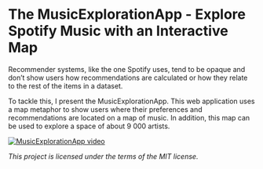 # The MusicExplorationApp - Explore Spotify Music with an Interactive Map
Recommender systems, like the one Spotify uses, tend to be opaque and don’t show users how recommendations are calculated or how they relate to the rest of the items in a dataset.

To tackle this, I present the MusicExplorationApp. This web application uses a map metaphor to show users where their preferences and recommendations are located on a map of music. In addition, this map can be used to explore a space of about 9 000 artists.

[![MusicExplorationApp video](https://img.youtube.com/vi/chKq1_lxePM/maxresdefault.jpg)](https://youtu.be/chKq1_lxePM)

*This project is licensed under the terms of the MIT license.*
